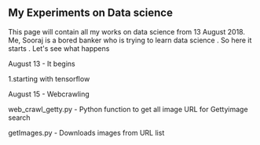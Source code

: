 ## My Experiments on Data science

This page will contain all my works on data science from 13 August 2018. Me, Sooraj is a bored banker who is trying to learn data science  . So here it starts  . Let's see what happens

August 13 - It begins 

1.starting with tensorflow

August 15 - Webcrawling

web_crawl_getty.py - Python function to get all image URL for Gettyimage search

getImages.py - Downloads images from URL list
